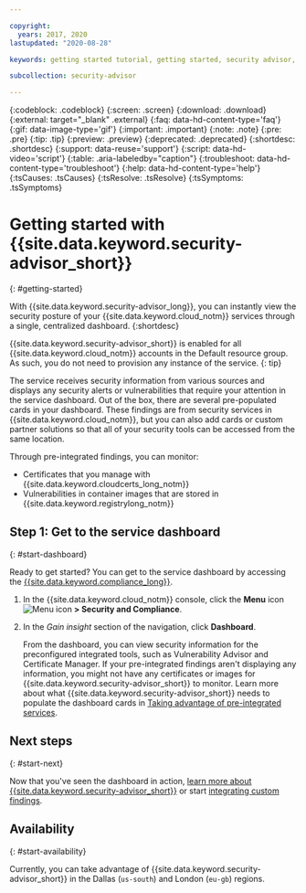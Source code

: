 ```yaml
---

copyright:
  years: 2017, 2020
lastupdated: "2020-08-28"

keywords: getting started tutorial, getting started, security advisor, centralized security, security management, alerts, security risk, insights, threat detection, security advisor

subcollection: security-advisor

---
```


{:codeblock: .codeblock}
{:screen: .screen}
{:download: .download}
{:external: target="_blank" .external}
{:faq: data-hd-content-type='faq'}
{:gif: data-image-type='gif'}
{:important: .important}
{:note: .note}
{:pre: .pre}
{:tip: .tip}
{:preview: .preview}
{:deprecated: .deprecated}
{:shortdesc: .shortdesc}
{:support: data-reuse='support'}
{:script: data-hd-video='script'}
{:table: .aria-labeledby="caption"}
{:troubleshoot: data-hd-content-type='troubleshoot'}
{:help: data-hd-content-type='help'}
{:tsCauses: .tsCauses}
{:tsResolve: .tsResolve}
{:tsSymptoms: .tsSymptoms}


# Getting started with {{site.data.keyword.security-advisor_short}}
{: #getting-started}

With {{site.data.keyword.security-advisor_long}}, you can instantly view the security posture of your {{site.data.keyword.cloud_notm}} services through a single, centralized dashboard.
{:shortdesc}

{{site.data.keyword.security-advisor_short}} is enabled for all {{site.data.keyword.cloud_notm}} accounts in the Default resource group. As such, you do not need to provision any instance of the service.
{: tip}

The service receives security information from various sources and displays any security alerts or vulnerabilities that require your attention in the service dashboard. Out of the box, there are several pre-populated cards in your dashboard. These findings are from security services in {{site.data.keyword.cloud_notm}}, but you can also add cards or custom partner solutions so that all of your security tools can be accessed from the same location.

Through pre-integrated findings, you can monitor:

- Certificates that you manage with {{site.data.keyword.cloudcerts_long_notm}}
- Vulnerabilities in container images that are stored in {{site.data.keyword.registrylong_notm}}



## Step 1: Get to the service dashboard
{: #start-dashboard}

Ready to get started? You can get to the service dashboard by accessing the [{{site.data.keyword.compliance_long}}](/docs/security-compliance?topic=security-compliance-getting-started). 

1. In the {{site.data.keyword.cloud_notm}} console, click the **Menu** icon ![Menu icon](../icons/icon_hamburger.svg) **> Security and Compliance**.
2. In the _Gain insight_ section of the navigation, click **Dashboard**.

    From the dashboard, you can view security information for the preconfigured integrated tools, such as Vulnerability Advisor and Certificate Manager. If your pre-integrated findings aren't displaying any information, you might not have any certificates or images for {{site.data.keyword.security-advisor_short}} to monitor. Learn more about what {{site.data.keyword.security-advisor_short}} needs to populate the dashboard cards in [Taking advantage of pre-integrated services](/docs/security-advisor?topic=security-advisor-setup-services).


## Next steps
{: #start-next}

Now that you've seen the dashboard in action, [learn more about {{site.data.keyword.security-advisor_short}}](/docs/security-advisor?topic=security-advisor-about) or start [integrating custom findings](/docs/security-advisor?topic=security-advisor-setup_custom).


## Availability
{: #start-availability}

Currently, you can take advantage of {{site.data.keyword.security-advisor_short}} in the Dallas (`us-south`) and London (`eu-gb`) regions.
